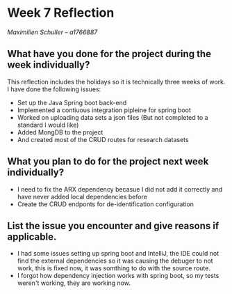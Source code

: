 # Week 7 Reflection
*Maximilien Schuller – a1766887*

## What have you done for the project during the week individually?
This reflection includes the holidays so it is technically three weeks of work.
I have done the following issues:
- Set up the Java Spring boot back-end
- Implemented a contiuous integration pipleine for spring boot
- Worked on uploading data sets a json files (But not completed to a standard I would like)
- Added MongDB to the project
- And created most of the CRUD routes for research datasets

## What you plan to do for the project next week individually?
- I need to fix the ARX dependency becasue I did not add it correctly and have never added local dependencies before
- Create the CRUD endponts for de-identification configuration

## List the issue you encounter and give reasons if applicable.
- I had some issues setting up spring boot and IntelliJ, the IDE could not find the external dependencies so it was causing the debuger to not work, this is fixed now, it was somthing to do with the source route.
- I forgot how dependency injection works with spring boot, so my tests weren't working, they are working now.